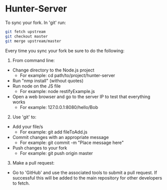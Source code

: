 # Hunter-Server
To sync your fork. In 'git' run:
```bash
git fetch upstream
git checkout master
git merge upstream/master
```
Every time you sync your fork be sure to do the following:
1. From command line:
  * Change directory to the Node.js project
    * For example: cd path/to/project/hunter-server
  * Run "nmp install" (without quotes)
  * Run node on the JS file
    * For example: node restifyExample.js
  * Open a web browser and go to the server IP to test that everything works
    * For example: 127.0.0.1:8080/hello/Bob

2. Use 'git' to:
  * Add your file/s
    * For example: git add fileToAdd.js
  * Commit changes with an appropriate message
    * For example: git commit -m "Place message here"
  * Push changes to your fork
    * For example: git push origin master

3. Make a pull request:
  * Go to 'GitHub' and use the associated tools to submit a pull request. If successful this will be added to the main repository for other developers to fetch.